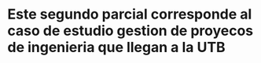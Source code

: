 # Este segundo parcial corresponde al caso de estudio gestion de proyecos de ingenieria que llegan a la UTB
